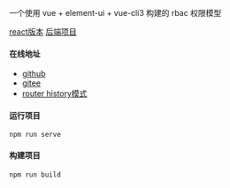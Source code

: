 一个使用 vue + element-ui + vue-cli3 构建的 rbac 权限模型

[react版本](https://github.com/qyhever/e-admin-react/)
[后端项目](https://github.com/qyhever/e-admin-server/)

#### 在线地址

- [github](https://qyhever.top/e-admin-vue)
- [gitee](https://qinyhquery.gitee.io/e-admin-vue)
- [router history模式](https://qyhever.com/e-admin-vue)

#### 运行项目

```shell
npm run serve
```

#### 构建项目

```shell
npm run build
```

